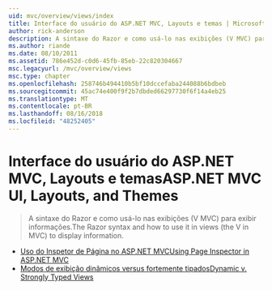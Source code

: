 ```yaml
---
uid: mvc/overview/views/index
title: Interface do usuário do ASP.NET MVC, Layouts e temas | Microsoft Docs
author: rick-anderson
description: A sintaxe do Razor e como usá-lo nas exibições (V MVC) para exibir informações.
ms.author: riande
ms.date: 08/10/2011
ms.assetid: 786e452d-c0d6-45fb-85eb-22c820304667
msc.legacyurl: /mvc/overview/views
msc.type: chapter
ms.openlocfilehash: 258746b494410b5bf10dccefaba244088b6bdbeb
ms.sourcegitcommit: 45ac74e400f9f2b7dbded66297730f6f14a4eb25
ms.translationtype: MT
ms.contentlocale: pt-BR
ms.lasthandoff: 08/16/2018
ms.locfileid: "48252405"
---
```

<a name="aspnet-mvc-ui-layouts-and-themes"></a><span data-ttu-id="91965-103">Interface do usuário do ASP.NET MVC, Layouts e temas</span><span class="sxs-lookup"><span data-stu-id="91965-103">ASP.NET MVC UI, Layouts, and Themes</span></span>
====================
> <span data-ttu-id="91965-104">A sintaxe do Razor e como usá-lo nas exibições (V MVC) para exibir informações.</span><span class="sxs-lookup"><span data-stu-id="91965-104">The Razor syntax and how to use it in views (the V in MVC) to display information.</span></span>


- [<span data-ttu-id="91965-105">Uso do Inspetor de Página no ASP.NET MVC</span><span class="sxs-lookup"><span data-stu-id="91965-105">Using Page Inspector in ASP.NET MVC</span></span>](using-page-inspector-in-aspnet-mvc.md)
- [<span data-ttu-id="91965-106">Modos de exibição dinâmicos versus fortemente tipados</span><span class="sxs-lookup"><span data-stu-id="91965-106">Dynamic v. Strongly Typed Views</span></span>](dynamic-v-strongly-typed-views.md)
